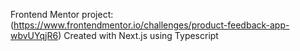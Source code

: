 Frontend Mentor project: (https://www.frontendmentor.io/challenges/product-feedback-app-wbvUYqjR6)
Created with Next.js using Typescript
